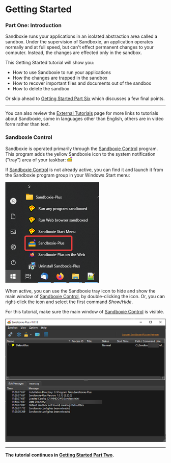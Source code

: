 # Getting Started

### Part One: Introduction

Sandboxie runs your applications in an isolated abstraction area called a sandbox. Under the supervision of Sandboxie,
an application operates normally and at full speed, but can't effect permanent changes to your computer. Instead, the
changes are effected only in the sandbox.

This Getting Started tutorial will show you:

* How to use Sandboxie to run your applications
* How the changes are trapped in the sandbox
* How to recover important files and documents out of the sandbox
* How to delete the sandbox

Or skip ahead to [Getting Started Part Six](SP_GettingStartedPartSix.md) which discusses a few final points.
* * *
You can also review the [External Tutorials](ExternalTutorials.md) page for more links to tutorials about Sandboxie,
some in languages other than English, others are in video form rather than text.

### Sandboxie Control

Sandboxie is operated primarily through the [Sandboxie Control](SandboxieControl.md) program. This program adds the
yellow Sandboxie icon to the system notification ("tray") area of your taskbar:
![](../Media/SP_TrayIconEmpty.png)

If [Sandboxie Control](SandboxieControl.md) is not already active, you can find it and launch it from the Sandboxie
program group in your Windows Start menu:

![](../Media/SP_StartMenuStartControlWin10.png)

When active, you can use the Sandboxie tray icon to hide and show the main window
of [Sandboxie Control](SandboxieControl.md), by double-clicking the icon. Or, you can right-click the icon and select
the first command _Show/Hide_.

For this tutorial, make sure the main window of [Sandboxie Control](SandboxieControl.md) is visible.

![](../Media/SP_SandboxieControl.png)

* * *
**The tutorial continues in [Getting Started Part Two](SP_GettingStartedPartTwo.md).**
